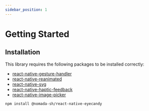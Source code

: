 ```yaml
---
sidebar_position: 1
---
```


# Getting Started

## Installation

This library requires the following packages to be installed correctly:

- [react-native-gesture-handler](https://github.com/software-mansion/react-native-gesture-handler)
- [react-native-reanimated](https://github.com/software-mansion/react-native-reanimated)
- [react-native-svg](https://github.com/react-native-community/react-native-svg)
- [react-native-haptic-feedback](https://github.com/junina-de/react-native-haptic-feedback)
- [react-native-image-picker](https://github.com/react-native-image-picker/react-native-image-picker)

```bash npm2yarn
npm install @nomada-sh/react-native-eyecandy
```
